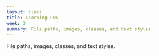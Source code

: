```yaml
---
layout: class
title: Learning CSS
week: 3
summary: File paths, images, classes, and text styles.
---
```


File paths, images, classes, and text styles.